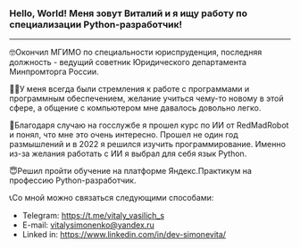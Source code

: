 ### Hello, World! Меня зовут Виталий и я ищу работу по специализации Python-разработчик!
_________________________________________________

🤓Окончил МГИМО по специальности юриспруденция, последняя должность - ведущий советник Юридического департамента Минпромторга России.

👨‍💻У меня всегда были стремления к работе с программами и программным обеспечением, желание учиться чему-то новому в этой сфере, а общение с компьютером мне давалось довольно легко.

🤖Благодаря случаю на госслужбе я прошел курс по ИИ от RedMadRobot и понял, что мне это очень интересно. Прошел не один год размышлений и в 2022 я решился изучить программирование. Именно из-за желания работать с ИИ я выбрал для себя язык Python.

😇Решил пройти обучение на платформе Яндекс.Практикум на профессию Python-разработчик.

📞Со мной можно связаться следующими способами:
- Telegram: https://t.me/vitaly_vasilich_s
- E-mail: vitalysimonenko@yandex.ru
- Linked in: https://www.linkedin.com/in/dev-simonevita/
